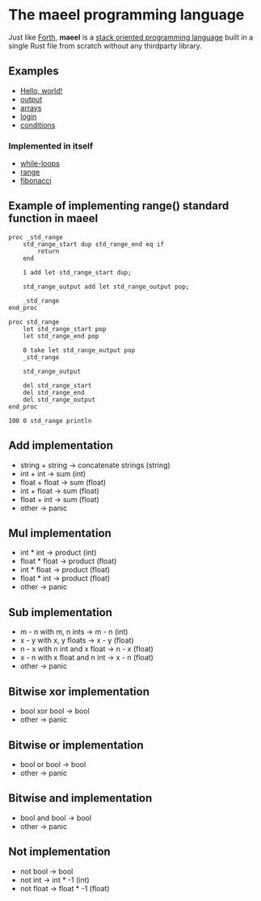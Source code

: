 # The maeel programming language

Just like [Forth](https://en.wikipedia.org/wiki/Forth_(programming_language)), **maeel** is a [stack oriented programming language](https://en.wikipedia.org/wiki/Stack-oriented_programming) built in a single Rust file from scratch without any thirdparty library.


## Examples

- [Hello, world!](./examples/hello_world.maeel)
- [output](./examples/print.maeel)
- [arrays](./examples/arrays.maeel)
- [login](./examples/logic.maeel)
- [conditions](./examples/conditions.maeel)

### Implemented in itself

- [while-loops](./examples/while.maeel)
- [range](./examples/range.maeel)
- [fibonacci](./examples/fibonacci.maeel)

## Example of implementing range() standard function in maeel

```
proc _std_range
    std_range_start dup std_range_end eq if
        return
    end

    1 add let std_range_start dup;

    std_range_output add let std_range_output pop;

    _std_range
end_proc

proc std_range
    let std_range_start pop
    let std_range_end pop

    0 take let std_range_output pop
    _std_range

    std_range_output

    del std_range_start
    del std_range_end
    del std_range_output
end_proc

100 0 std_range println

```

## Add implementation

- string + string $\rightarrow$ concatenate strings (string)
- int + int $\rightarrow$ sum (int)
- float + float $\rightarrow$ sum (float)
- int + float $\rightarrow$ sum (float)
- float + int $\rightarrow$ sum (float)
- other $\rightarrow$ panic

## Mul implementation

- int * int $\rightarrow$ product (int)
- float * float $\rightarrow$ product (float)
- int * float $\rightarrow$ product (float)
- float * int $\rightarrow$ product (float)
- other $\rightarrow$ panic

## Sub implementation

- m - n with m, n ints $\rightarrow$ m - n (int)
- x - y with x, y floats $\rightarrow$ x - y (float)
- n - x with n int and x float $\rightarrow$ n - x (float)
- x - n with x float and n int $\rightarrow$ x - n (float)
- other $\rightarrow$ panic

## Bitwise xor implementation

- bool xor bool $\rightarrow$ bool
- other $\rightarrow$ panic

## Bitwise or implementation

- bool or bool $\rightarrow$ bool
- other $\rightarrow$ panic

## Bitwise and implementation

- bool and bool $\rightarrow$ bool
- other $\rightarrow$ panic

## Not implementation

- not bool $\rightarrow$ bool
- not int $\rightarrow$ int * -1 (int)
- not float $\rightarrow$ float * -1 (float)
